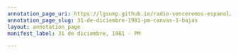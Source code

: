 ```yaml
---
annotation_page_uri: https://lgsump.github.io/radio-venceremos-espanol/annotations/31-de-diciembre-1981-pm-canvas-1-bajas.json
annotation_page_slug: 31-de-diciembre-1981-pm-canvas-1-bajas
layout: annotation_page
manifest_label: 31 de diciembre, 1981 - PM

---
```

